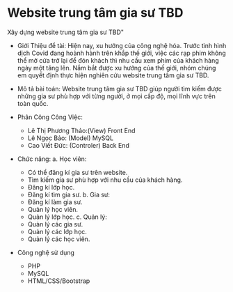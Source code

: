# Website trung tâm gia sư TBD

Xây dựng website trung tâm gia sư TBD"
* Giới Thiệu đề tài: Hiện nay, xu hướng của công nghệ hóa. Trước tình hình dịch Covid đang hoành hành trên khắp thế giới, việc các rạp phim
  không thể mở cửa trở lại để đón khách thì nhu cầu xem phim của khách hàng ngày một tăng lên. Nắm bắt được xu hướng của thế giới, nhóm chúng em quyết định thực hiện nghiên cứu website trung tâm gia sư TBD.
* Mô tả bài toán: Website trung tâm gia sư TBD giúp người tìm kiếm được những gia sư phù hợp với từng người, ở mọi cấp độ, mọi lĩnh vực trên toàn quốc.
* Phân Công Công Việc:
  - Lê Thị Phương Thảo:(View) Front End
  - Lê Ngọc Bảo: (Model) MySQL
  - Cao Viết Đức: (Controler) Back End
  
* Chức năng:
  a. Học viên:
  + Có thể đăng kí gia sư trên website.
  + Tìm kiếm gia sư phù hợp với nhu cầu của khách hàng.
  + Đăng kí lớp học.
  + Đăng kí tìm gia sư.
  b. Gia sư:
  + Đăng kí làm gia sư.
  + Quản lý học viên.
  + Quản lý lớp học.
  c. Quản lý:
  + Quản lý các gia sư.
  + Quản lý các lớp học.
  + Quản lý các học viên.
* Công nghệ sử dụng
  - PHP
  - MySQL
  - HTML/CSS/Bootstrap

  
  
